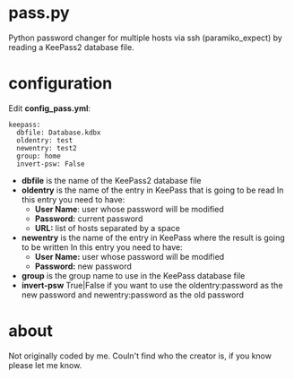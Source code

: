 # pass.py
Python password changer for multiple hosts via ssh (paramiko_expect) by reading a KeePass2 database file.

# configuration
Edit **config_pass.yml**:
```
keepass:
  dbfile: Database.kdbx
  oldentry: test
  newentry: test2
  group: home
  invert-psw: False
```

- **dbfile** is the name of the KeePass2 database file
- **oldentry** is the name of the entry in KeePass that is going to be read
    In this entry you need to have:
    - **User Name**: user whose password will be modified
    - **Password:** current password
    - **URL:** list of hosts separated by a space
- **newentry** is the name of the entry in KeePass where the result is going to be written
    In this entry you need to have:
    - **User Name:** user whose password will be modified
    - **Password:** new password
- **group** is the group name to use in the KeePass database file
- **invert-psw** True|False if you want to use the oldentry:password as the new password and newentry:password as the old password

# about
Not originally coded by me. 
Couln't find who the creator is, if you know please let me know.